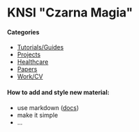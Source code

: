 # KNSI "Czarna Magia"

#### Categories

- [Tutorials/Guides](Knowledge/Tutorials/index.md)
- [Projects](Knowledge/Projects/index.md)
- [Healthcare](Knowledge/Healthcare/index)
- [Papers](Knowledge/Papers/index)
- [Work/CV](Knowledge/WorkAndCv/index) 

#### How to add and style new material:

- use markdown ([docs](https://gist.github.com/ww9/44f08d44327a40d2ab309a349bebec57))
- make it simple
- ...



